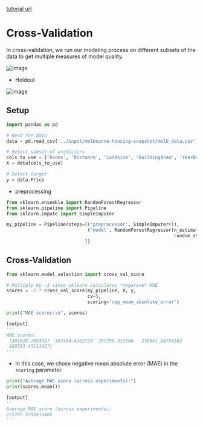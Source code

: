 [tutorial url](https://www.kaggle.com/alexisbcook/cross-validation)

# Cross-Validation

In cross-validation, we run our modeling process on different subsets of the data to get multiple measures of model quality.

![image](https://user-images.githubusercontent.com/74973306/104670342-fff7d700-571e-11eb-8e1b-fe4291d85290.png)

* Holdout  

![image](https://user-images.githubusercontent.com/74973306/104670471-3b92a100-571f-11eb-892f-a34ac2c8ca9e.png)

## Setup

```python
import pandas as pd

# Read the data
data = pd.read_csv('../input/melbourne-housing-snapshot/melb_data.csv')

# Select subset of predictors
cols_to_use = ['Rooms', 'Distance', 'Landsize', 'BuildingArea', 'YearBuilt']
X = data[cols_to_use]

# Select target
y = data.Price
```
- preprocessing
```python
from sklearn.ensemble import RandomForestRegressor
from sklearn.pipeline import Pipeline
from sklearn.impute import SimpleImputer

my_pipeline = Pipeline(steps=[('preprocessor', SimpleImputer()),
                              ('model', RandomForestRegressor(n_estimators=50,
                                                              random_state=0))
                             ])
```

## Cross-Validation

```python
from sklearn.model_selection import cross_val_score

# Multiply by -1 since sklearn calculates *negative* MAE
scores = -1 * cross_val_score(my_pipeline, X, y,
                              cv=5,
                              scoring='neg_mean_absolute_error')

print("MAE scores:\n", scores)
```
```python
[output]
'''
MAE scores:
 [301628.7893587  303164.4782723  287298.331666   236061.84754543
 260383.45111427]
'''
```
- In this case, we chose negative mean absolute error (MAE) in the ```scoring``` parameter.


```python
print("Average MAE score (across experiments):")
print(scores.mean())
```

```python
[output]
'''
Average MAE score (across experiments):
277707.3795913405
'''
```
